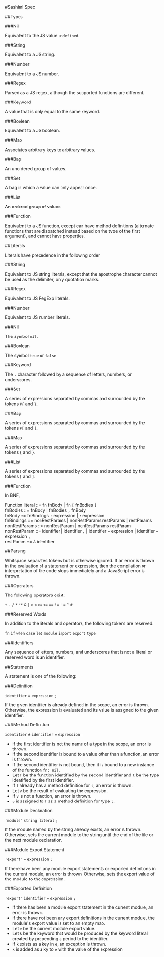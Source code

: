 #Sashimi Spec

##Types

###Nil

Equivalent to the JS value `undefined`.

###String

Equivalent to a JS string.

###Number

Equivalent to a JS number.

###Regex

Parsed as a JS regex, although the supported functions are different.

###Keyword

A value that is only equal to the same keyword.

###Boolean

Equivalent to a JS boolean.

###Map

Associates arbitrary keys to arbitrary values.

###Bag

An unordered group of values.

###Set

A bag in which a value can only appear once.

###List

An ordered group of values.

###Function

Equivalent to a JS function, except can have method definitions (alternate functions that are dispatched instead based on the type of the first argument), and cannot have properties.

##Literals

Literals have precedence in the following order

###String

Equivalent to JS string literals, except that the apostrophe character cannot be used as the delimiter, only quotation marks.

###Regex

Equivalent to JS RegExp literals.

###Number

Equivalent to JS number literals.

###Nil

The symbol `nil`.

###Boolean

The symbol `true` or `false`

###Keyword

The `.` character followed by a sequence of letters, numbers, or underscores.

###Set

A series of expressions separated by commas and surrounded by the tokens `#{` and `}`.

###Bag

A series of expressions separated by commas and surrounded by the tokens `#[` and `]`.

###Map

A series of expressions separated by commas and surrounded by the tokens `{` and `}`.

###List

A series of expressions separated by commas and surrounded by the tokens `[` and `]`.

###Function

In BNF,

Function literal ::= `fn` fnBody | `fn` `[` fnBodies `]`  
fnBodies ::= fnBody | fnBodies `,` fnBody  
fnBody ::= fnBindings `:` expression | `:` expression  
fnBindings ::= nonRestParams | nonRestParams restParams | restParams  
nonRestParams ::= nonRestParam | nonRestParams restParam  
nonRestParam ::= identifier | identifier `,` | identifier `=` expression | identifier `=` expression `,`  
restParam ::= `&` identifier

##Parsing

Whitspace separates tokens but is otherwise ignored. If an error is thrown in the evaluation of a statement or expression, then the compilation or interpretation of the code stops immediately and a JavaScript error is thrown.

###Operators

The following operators exist:

`+` `-` `/` `*` `**` `&` `|` `>` `<` `>=` `<=` `==` `!=` `!` `=` `^` `#`

###Reserved Words

In addition to the literals and operators, the following tokens are reserved:

`fn` `if` `when` `case` `let` `module` `import` `export` `type`

###Identifiers

Any sequence of letters, numbers, and underscores that is not a literal or reserved word is an identifier.

##Statements

A statement is one of the following:

###Definition

`identifier` `=` `expression` `;`

If the given identifier is already defined in the scope, an error is thrown. Otherwise, the expression is evaluated and its value is assigned to the given identifier.

###Method Definition

`identifier` `#` `identifier` `=` `expression` `;`

- If the first identifier is not the name of a type in the scope, an error is thrown.
- If the second identifier is bound to a value other than a function, an error is thrown.
- If the second identifier is not bound, then it is bound to a new instance of the function `fn: nil`.
- Let `f` be the function identified by the second identifier and `t` be the type identified by the first identifier.
- If `f` already has a method definition for `t`, an error is thrown.
- Let `v` be the result of evaluating the expression.
- If `v` is not a function, an error is thrown.
- `v` is assigned to `f` as a method definition for type `t`.

###Module Declaration

`'module'` `string literal` `;`

If the module named by the string already exists, an error is thrown. Otherwise, sets the current module to the string until the end of the file or the next module declaration.

###Module Export Statement

`'export'` `=` `expression` `;`

If there have been any module export statements or exported definitions in the current module, an error is thrown. Otherwise, sets the export value of the module to the expression.

###Exported Definition

`'export'` `identifier` `=` `expression` `;`

- If there has been a module export statement in the current module, an error is thrown.
- If there have not been any export definitions in the current module, the module's export value is set to an empty map.
- Let `e` be the current module export value.
- Let `k` be the keyword that would be produced by the keyword literal created by prepending a period to the identifier.
- If `k` exists as a key in `e`, an exception is thrown.
- `k` is added as a ky to `e` with the value of the expression.
